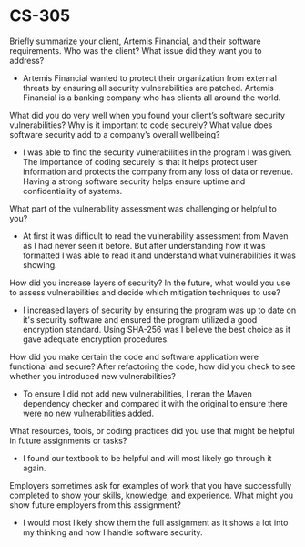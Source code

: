 # CS-305

Briefly summarize your client, Artemis Financial, and their software requirements. Who was the client? What issue did they want you to address?
 - Artemis Financial wanted to protect their organization from external threats by ensuring all security vulnerabilities are patched. Artemis Financial is a banking company who has clients all around the world. 

What did you do very well when you found your client’s software security vulnerabilities? Why is it important to code securely? What value does software security add to a company’s overall wellbeing?
 - I was able to find the security vulnerabilities in the program I was given. The importance of coding securely is that it helps protect user information and protects the company from any loss of data or revenue. Having a strong software security helps ensure uptime and confidentiality of systems.

What part of the vulnerability assessment was challenging or helpful to you?
 - At first it was difficult to read the vulnerability assessment from Maven as I had never seen it before. But after understanding how it was formatted I was able to read it and understand what vulnerabilities it was showing.

How did you increase layers of security? In the future, what would you use to assess vulnerabilities and decide which mitigation techniques to use?
 - I increased layers of security by ensuring the program was up to date on it's security software and ensured the program utilized a good encryption standard. Using SHA-256 was I believe the best choice as it gave adequate encryption procedures.

How did you make certain the code and software application were functional and secure? After refactoring the code, how did you check to see whether you introduced new vulnerabilities?
 - To ensure I did not add new vulnerabilities, I reran the Maven dependency checker and compared it with the original to ensure there were no new vulnerabilities added.

What resources, tools, or coding practices did you use that might be helpful in future assignments or tasks?
 - I found our textbook to be helpful and will most likely go through it again.

Employers sometimes ask for examples of work that you have successfully completed to show your skills, knowledge, and experience. What might you show future employers from this assignment?
 - I would most likely show them the full assignment as it shows a lot into my thinking and how I handle software security.

